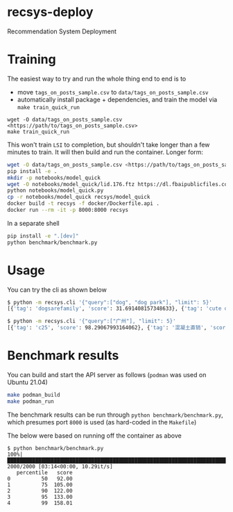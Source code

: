 # recsys-deploy

Recommendation System Deployment

# Training

The easiest way to try and run the whole thing end to end is to

*  move `tags_on_posts_sample.csv` to `data/tags_on_posts_sample.csv`
*  automatically install package + dependencies, and train the model via `make train_quick_run`

```
wget -O data/tags_on_posts_sample.csv <https://path/to/tags_on_posts_sample.csv>
make train_quick_run
```

This won't train `LSI` to completion, but shouldn't take longer than a few minutes to train. It will then build and run the container. Longer form:

```sh
wget -O data/tags_on_posts_sample.csv <https://path/to/tags_on_posts_sample.csv>
pip install -e . 
mkdir -p notebooks/model_quick
wget -O notebooks/model_quick/lid.176.ftz https://dl.fbaipublicfiles.com/fasttext/supervised-models/lid.176.ftz
python notebooks/model_quick.py
cp -r notebooks/model_quick recsys/model_quick
docker build -t recsys -f docker/Dockerfile.api .
docker run --rm -it -p 8000:8000 recsys
```

In a separate shell

```sh
pip install -e ".[dev]"
python benchmark/benchmark.py
```

# Usage

You can try the cli as shown below

````sh
$ python -m recsys.cli '{"query":["dog", "dog park"], "limit": 5}'
[{'tag': 'dogsarefamily', 'score': 31.691408157348633}, {'tag': 'cute dogs', 'score': 31.691408157348633}, {'tag': 'huskylove', 'score': 31.691408157348633}, {'tag': 'petlovers', 'score': 31.691408157348633}, {'tag': 'mtblife', 'score': 35.07106399536133}]```
````

```sh
$ python -m recsys.cli '{"query":["广州"], "limit": 5}'
[{'tag': 'c25', 'score': 98.29067993164062}, {'tag': '混凝土直销', 'score': 98.29067993164062}, {'tag': 'sherlolly', 'score': 99.99999237060547}, {'tag': '三遊亭わん丈', 'score': 99.99999237060547}, {'tag': '春風亭一蔵', 'score': 99.99999237060547}]
```

# Benchmark results

You can build and start the API server as follows (`podman` was used on Ubuntu 21.04)

```sh
make podman_build
make podman_run
```

The benchmark results can be run through `python benchmark/benchmark.py`, which presumes port `8000` is used (as hard-coded in the `Makefile`)

The below were based on running off the container as above

```
$ python benchmark/benchmark.py 
100%|███████████████████████████████████████████████████████████████████████████| 2000/2000 [03:14<00:00, 10.29it/s]
   percentile   score
0          50   92.00
1          75  105.00
2          90  122.00
3          95  133.00
4          99  158.01
```
